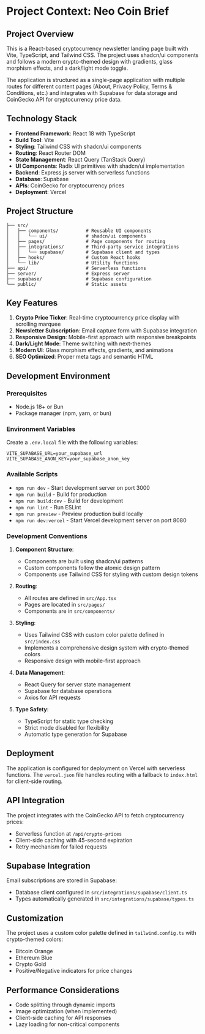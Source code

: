 # Project Context: Neo Coin Brief

## Project Overview

This is a React-based cryptocurrency newsletter landing page built with Vite, TypeScript, and Tailwind CSS. The project uses shadcn/ui components and follows a modern crypto-themed design with gradients, glass morphism effects, and a dark/light mode toggle.

The application is structured as a single-page application with multiple routes for different content pages (About, Privacy Policy, Terms & Conditions, etc.) and integrates with Supabase for data storage and CoinGecko API for cryptocurrency price data.

## Technology Stack

- **Frontend Framework**: React 18 with TypeScript
- **Build Tool**: Vite
- **Styling**: Tailwind CSS with shadcn/ui components
- **Routing**: React Router DOM
- **State Management**: React Query (TanStack Query)
- **UI Components**: Radix UI primitives with shadcn/ui implementation
- **Backend**: Express.js server with serverless functions
- **Database**: Supabase
- **APIs**: CoinGecko for cryptocurrency prices
- **Deployment**: Vercel

## Project Structure

```
├── src/
│   ├── components/          # Reusable UI components
│   │   └── ui/              # shadcn/ui components
│   ├── pages/               # Page components for routing
│   ├── integrations/        # Third-party service integrations
│   │   └── supabase/        # Supabase client and types
│   ├── hooks/               # Custom React hooks
│   └── lib/                 # Utility functions
├── api/                     # Serverless functions
├── server/                  # Express server
├── supabase/                # Supabase configuration
└── public/                  # Static assets
```

## Key Features

1. **Crypto Price Ticker**: Real-time cryptocurrency price display with scrolling marquee
2. **Newsletter Subscription**: Email capture form with Supabase integration
3. **Responsive Design**: Mobile-first approach with responsive breakpoints
4. **Dark/Light Mode**: Theme switching with next-themes
5. **Modern UI**: Glass morphism effects, gradients, and animations
6. **SEO Optimized**: Proper meta tags and semantic HTML

## Development Environment

### Prerequisites

- Node.js 18+ or Bun
- Package manager (npm, yarn, or bun)

### Environment Variables

Create a `.env.local` file with the following variables:

```
VITE_SUPABASE_URL=your_supabase_url
VITE_SUPABASE_ANON_KEY=your_supabase_anon_key
```

### Available Scripts

- `npm run dev` - Start development server on port 3000
- `npm run build` - Build for production
- `npm run build:dev` - Build for development
- `npm run lint` - Run ESLint
- `npm run preview` - Preview production build locally
- `npm run dev:vercel` - Start Vercel development server on port 8080

### Development Conventions

1. **Component Structure**: 
   - Components are built using shadcn/ui patterns
   - Custom components follow the atomic design pattern
   - Components use Tailwind CSS for styling with custom design tokens

2. **Routing**:
   - All routes are defined in `src/App.tsx`
   - Pages are located in `src/pages/`
   - Components are in `src/components/`

3. **Styling**:
   - Uses Tailwind CSS with custom color palette defined in `src/index.css`
   - Implements a comprehensive design system with crypto-themed colors
   - Responsive design with mobile-first approach

4. **Data Management**:
   - React Query for server state management
   - Supabase for database operations
   - Axios for API requests

5. **Type Safety**:
   - TypeScript for static type checking
   - Strict mode disabled for flexibility
   - Automatic type generation for Supabase

## Deployment

The application is configured for deployment on Vercel with serverless functions. The `vercel.json` file handles routing with a fallback to `index.html` for client-side routing.

## API Integration

The project integrates with the CoinGecko API to fetch cryptocurrency prices:
- Serverless function at `/api/crypto-prices` 
- Client-side caching with 45-second expiration
- Retry mechanism for failed requests

## Supabase Integration

Email subscriptions are stored in Supabase:
- Database client configured in `src/integrations/supabase/client.ts`
- Types automatically generated in `src/integrations/supabase/types.ts`

## Customization

The project uses a custom color palette defined in `tailwind.config.ts` with crypto-themed colors:
- Bitcoin Orange
- Ethereum Blue
- Crypto Gold
- Positive/Negative indicators for price changes

## Performance Considerations

- Code splitting through dynamic imports
- Image optimization (when implemented)
- Client-side caching for API responses
- Lazy loading for non-critical components